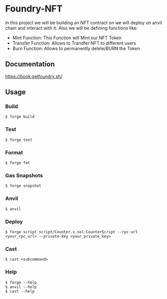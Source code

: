 # Foundry-NFT

In this project we will be building an NFT contract on we will deploy on anvil chain and interact with it. 
Also we will be defining functions like:

* Mint Function: This Function will Mint our NFT Token
* Transfer Function: Allows to Trandfer NFT to different users
* Burn Function: Allows to permanently delete/BURN the Token 

## Documentation

https://book.getfoundry.sh/

## Usage

### Build

```shell
$ forge build
```

### Test

```shell
$ forge test
```

### Format

```shell
$ forge fmt
```

### Gas Snapshots

```shell
$ forge snapshot
```

### Anvil

```shell
$ anvil
```

### Deploy

```shell
$ forge script script/Counter.s.sol:CounterScript --rpc-url <your_rpc_url> --private-key <your_private_key>
```

### Cast

```shell
$ cast <subcommand>
```

### Help

```shell
$ forge --help
$ anvil --help
$ cast --help
```
